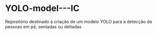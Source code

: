 # YOLO-model---IC
Repositório destinado à criação de um modelo YOLO para a detecção de pessoas em pé, sentadas ou deitadas
